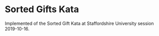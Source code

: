 # Sorted Gifts Kata 
Implemented of the Sorted Gift Kata at Staffordshire University session 2019-10-16.

